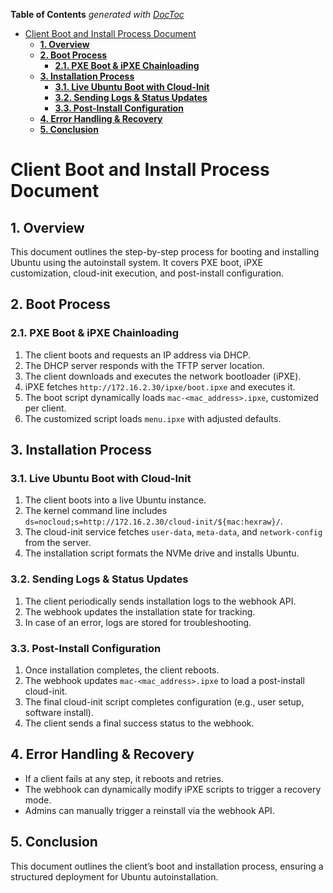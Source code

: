 <!-- START doctoc generated TOC please keep comment here to allow auto update -->
<!-- DON'T EDIT THIS SECTION, INSTEAD RE-RUN doctoc TO UPDATE -->
**Table of Contents**  *generated with [DocToc](https://github.com/thlorenz/doctoc)*

- [Client Boot and Install Process Document](#client-boot-and-install-process-document)
  - [**1. Overview**](#1-overview)
  - [**2. Boot Process**](#2-boot-process)
    - [**2.1. PXE Boot & iPXE Chainloading**](#21-pxe-boot--ipxe-chainloading)
  - [**3. Installation Process**](#3-installation-process)
    - [**3.1. Live Ubuntu Boot with Cloud-Init**](#31-live-ubuntu-boot-with-cloud-init)
    - [**3.2. Sending Logs & Status Updates**](#32-sending-logs--status-updates)
    - [**3.3. Post-Install Configuration**](#33-post-install-configuration)
  - [**4. Error Handling & Recovery**](#4-error-handling--recovery)
  - [**5. Conclusion**](#5-conclusion)

<!-- END doctoc generated TOC please keep comment here to allow auto update -->

# Client Boot and Install Process Document

## **1. Overview**

This document outlines the step-by-step process for booting and installing Ubuntu using the autoinstall system. It covers PXE boot, iPXE customization, cloud-init execution, and post-install configuration.

## **2. Boot Process**

### **2.1. PXE Boot & iPXE Chainloading**

1. The client boots and requests an IP address via DHCP.
2. The DHCP server responds with the TFTP server location.
3. The client downloads and executes the network bootloader (iPXE).
4. iPXE fetches `http://172.16.2.30/ipxe/boot.ipxe` and executes it.
5. The boot script dynamically loads `mac-<mac_address>.ipxe`, customized per client.
6. The customized script loads `menu.ipxe` with adjusted defaults.

## **3. Installation Process**

### **3.1. Live Ubuntu Boot with Cloud-Init**

1. The client boots into a live Ubuntu instance.
2. The kernel command line includes `ds=nocloud;s=http://172.16.2.30/cloud-init/${mac:hexraw}/`.
3. The cloud-init service fetches `user-data`, `meta-data`, and `network-config` from the server.
4. The installation script formats the NVMe drive and installs Ubuntu.

### **3.2. Sending Logs & Status Updates**

1. The client periodically sends installation logs to the webhook API.
2. The webhook updates the installation state for tracking.
3. In case of an error, logs are stored for troubleshooting.

### **3.3. Post-Install Configuration**

1. Once installation completes, the client reboots.
2. The webhook updates `mac-<mac_address>.ipxe` to load a post-install cloud-init.
3. The final cloud-init script completes configuration (e.g., user setup, software install).
4. The client sends a final success status to the webhook.

## **4. Error Handling & Recovery**

- If a client fails at any step, it reboots and retries.
- The webhook can dynamically modify iPXE scripts to trigger a recovery mode.
- Admins can manually trigger a reinstall via the webhook API.

## **5. Conclusion**

This document outlines the client’s boot and installation process, ensuring a structured deployment for Ubuntu autoinstallation.
